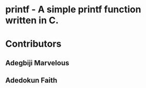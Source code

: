 # printf - A simple printf function written in C.
###
###

# Contributors
## Adegbiji Marvelous
## Adedokun Faith

